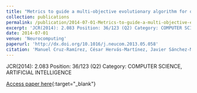 ```yaml
---
title: "Metrics to guide a multi-objective evolutionary algorithm for ordinal classification"
collection: publications
permalink: /publication/2014-07-01-Metrics-to-guide-a-multi-objective-evolutionary-algorithm-for-ordinal-classification
excerpt: 'JCR(2014): 2.083 Position: 36/123 (Q2) Category: COMPUTER SCIENCE, ARTIFICIAL INTELLIGENCE'
date: 2014-07-01
venue: 'Neurocomputing'
paperurl: 'http://dx.doi.org/10.1016/j.neucom.2013.05.058'
citation: 'Manuel Cruz-Ramírez, César Hervás-Martínez, Javier Sánchez-Monedero, **Pedro Antonio Gutiérrez**, &quot;Metrics to guide a multi-objective evolutionary algorithm for ordinal classification.&quot; Neurocomputing, Vol. 135, 2014, pp.21--31.'
---
```

JCR(2014): 2.083 Position: 36/123 (Q2) Category: COMPUTER SCIENCE, ARTIFICIAL INTELLIGENCE

[Access paper here](http://dx.doi.org/10.1016/j.neucom.2013.05.058){:target="_blank"}
